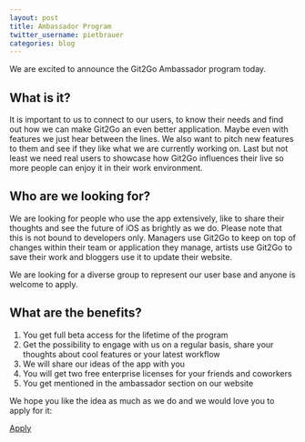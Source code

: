 ```yaml
---
layout: post
title: Ambassador Program
twitter_username: pietbrauer
categories: blog
---
```


We are excited to announce the Git2Go Ambassador program today.

## What is it?

It is important to us to connect to our users, to know their needs and find out how we can make Git2Go an even better application. Maybe even with features we just hear between the lines. We also want to pitch new features to them and see if they like what we are currently working on. Last but not least we need real users to showcase how Git2Go influences their live so more people can enjoy it in their work environment.

## Who are we looking for?

We are looking for people who use the app extensively, like to share their thoughts and see the future of iOS as brightly as we do. Please note that this is not bound to developers only. Managers use Git2Go to keep on top of changes within their team or application they manage, artists use Git2Go to save their work and bloggers use it to update their website.

We are looking for a diverse group to represent our user base and anyone is welcome to apply.

## What are the benefits?

1. You get full beta access for the lifetime of the program
2. Get the possibility to engage with us on a regular basis, share your thoughts about  cool features or your latest workflow
3. We will share our ideas of the app with you
4. You will get two free enterprise licenses for your friends and coworkers
5. You get mentioned in the ambassador section on our website

We hope you like the idea as much as we do and we would love you to apply for it:

<a href="{{ site.url }}/ambassador.html" class="btn btn--m btn-cta">Apply</a>